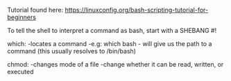 Tutorial found here: https://linuxconfig.org/bash-scripting-tutorial-for-beginners

To tell the shell to interpret a command as bash, start with a SHEBANG #!

which:
-locates a command
-e.g: which bash - will give us the path to a command
(this usually resolves to /bin/bash)

chmod:
-changes mode of a file
-change whether it can be read, written, or executed
